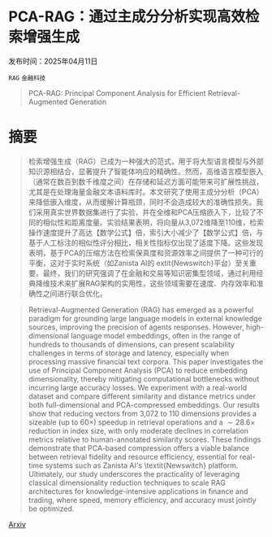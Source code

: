 # PCA-RAG：通过主成分分析实现高效检索增强生成

发布时间：2025年04月11日

`RAG` `金融科技`

> PCA-RAG: Principal Component Analysis for Efficient Retrieval-Augmented Generation

# 摘要

> 检索增强生成（RAG）已成为一种强大的范式，用于将大型语言模型与外部知识源相结合，显著提升了智能体响应的精确性。然而，高维语言模型嵌入（通常在数百到数千维度之间）在存储和延迟方面可能带来可扩展性挑战，尤其是在处理海量金融文本语料库时。本文研究了使用主成分分析（PCA）来降低嵌入维度，从而缓解计算瓶颈，同时不会造成较大的准确性损失。我们采用真实世界数据集进行了实验，并在全维和PCA压缩嵌入下，比较了不同的相似性和距离度量。实验结果表明，将向量从3,072维降至110维，检索操作速度提升了高达【数学公式】倍，索引大小减少了【数学公式】倍，与基于人工标注的相似性评分相比，相关性指标仅出现了适度下降。这些发现表明，基于PCA的压缩方法在检索保真度和资源效率之间提供了一种可行的平衡，这对于实时系统（如Zanista AI的	extit{Newswitch}平台）至关重要。最终，我们的研究强调了在金融和交易等知识密集型领域，通过利用经典降维技术来扩展RAG架构的实用性，这些领域需要在速度、内存效率和准确性之间进行联合优化。

> Retrieval-Augmented Generation (RAG) has emerged as a powerful paradigm for grounding large language models in external knowledge sources, improving the precision of agents responses. However, high-dimensional language model embeddings, often in the range of hundreds to thousands of dimensions, can present scalability challenges in terms of storage and latency, especially when processing massive financial text corpora. This paper investigates the use of Principal Component Analysis (PCA) to reduce embedding dimensionality, thereby mitigating computational bottlenecks without incurring large accuracy losses. We experiment with a real-world dataset and compare different similarity and distance metrics under both full-dimensional and PCA-compressed embeddings. Our results show that reducing vectors from 3,072 to 110 dimensions provides a sizeable (up to $60\times$) speedup in retrieval operations and a $\sim 28.6\times$ reduction in index size, with only moderate declines in correlation metrics relative to human-annotated similarity scores. These findings demonstrate that PCA-based compression offers a viable balance between retrieval fidelity and resource efficiency, essential for real-time systems such as Zanista AI's \textit{Newswitch} platform. Ultimately, our study underscores the practicality of leveraging classical dimensionality reduction techniques to scale RAG architectures for knowledge-intensive applications in finance and trading, where speed, memory efficiency, and accuracy must jointly be optimized.

[Arxiv](https://arxiv.org/abs/2504.08386)